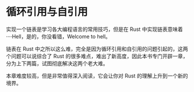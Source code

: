 # 循环引用与自引用
实现一个链表是学习各大编程语言的常用技巧，但是在 Rust 中实现链表意味着····Hell，是的，你没看错，Welcome to hell。

链表在 Rust 中之所以这么难，完全是因为循环引用和自引用的问题引起的，这两个问题可以说综合了 Rust 的很多难点，难出了新高度，因此本书专门开辟一章，分为上下两篇，试图彻底解决这两个老大难。

本章难度较高，但是非常值得深入阅读，它会让你对 Rust 的理解上升到一个新的境界。
